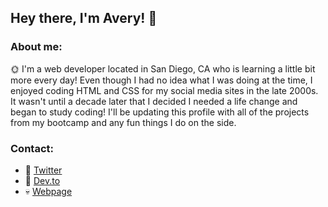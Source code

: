 ## Hey there, I'm Avery! :wave: 

### About me:
:sun_with_face: I'm a web developer located in San Diego, CA who is learning a little bit more every day! Even though I had no idea what I was doing at the time, I enjoyed coding HTML and CSS for my social media sites in the late 2000s. It wasn't until a decade later that I decided I needed a life change and began to study coding! I'll be updating this profile with all of the projects from my bootcamp and any fun things I do on the side.

### Contact:

- :baby_chick: [Twitter](http://twitter.com/averyramirez_)
- :notebook: [Dev.to](http://dev.to/averyramirez)
- :skull: [Webpage](https://averyramirez.github.io/)

